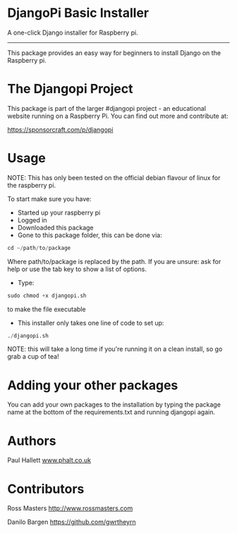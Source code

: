 DjangoPi Basic Installer
=
A one-click Django installer for Raspberry pi.

----------

This package provides an easy way for beginners to install Django on the Raspberry pi.


The Djangopi Project
=
This package is part of the larger #djangopi project - an educational website running on a Raspberry Pi.
You can find out more and contribute at:

https://sponsorcraft.com/p/djangopi

Usage
=

NOTE: This has only been tested on the official debian flavour of linux for the raspberry pi.

To start make sure you have:

* Started up your raspberry pi
* Logged in
* Downloaded this package
* Gone to this package folder, this can be done via:


```Python
cd ~/path/to/package
```

Where path/to/package is replaced by the path. If you are unsure: ask for help or use the tab key to show a list of options.

 - Type:

```Python
sudo chmod +x djangopi.sh
```

to make the file executable

- This installer only takes one line of code to set up:

```Python
./djangopi.sh
```

NOTE: this will take a long time if you're running it on a clean install, so go grab a cup of tea!

Adding your other packages
=

You can add your own packages to the installation by typing the package name at the bottom of the requirements.txt and running djangopi again.


Authors
=

Paul Hallett www.phalt.co.uk

Contributors
=

Ross Masters http://www.rossmasters.com

Danilo Bargen https://github.com/gwrtheyrn
